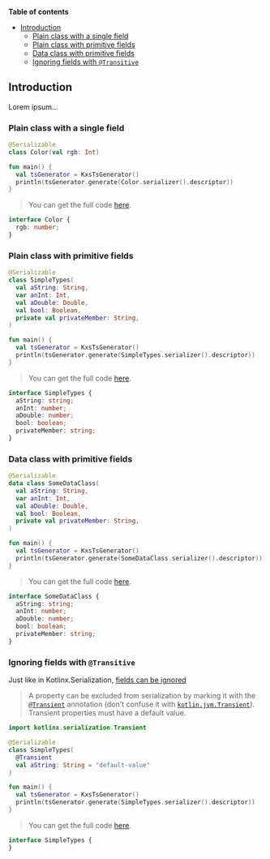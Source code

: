 <!--- TEST_NAME BasicClassesTest -->

**Table of contents**

<!--- TOC -->

* [Introduction](#introduction)
  * [Plain class with a single field](#plain-class-with-a-single-field)
  * [Plain class with primitive fields](#plain-class-with-primitive-fields)
  * [Data class with primitive fields](#data-class-with-primitive-fields)
  * [Ignoring fields with `@Transitive`](#ignoring-fields-with-@transitive)

<!--- END -->

## Introduction

Lorem ipsum...

### Plain class with a single field

<!--- INCLUDE .*\.kt
import kotlinx.serialization.*
import dev.adamko.kxstsgen.*
-->

```kotlin
@Serializable
class Color(val rgb: Int)

fun main() {
  val tsGenerator = KxsTsGenerator()
  println(tsGenerator.generate(Color.serializer().descriptor))
}
```

> You can get the full code [here](./knit/example/example-plain-class-single-field-01.kt).

```typescript
interface Color {
  rgb: number;
}
```

<!--- TEST -->

### Plain class with primitive fields

```kotlin
@Serializable
class SimpleTypes(
  val aString: String,
  var anInt: Int,
  val aDouble: Double,
  val bool: Boolean,
  private val privateMember: String,
)

fun main() {
  val tsGenerator = KxsTsGenerator()
  println(tsGenerator.generate(SimpleTypes.serializer().descriptor))
}
```

> You can get the full code [here](./knit/example/example-plain-class-primitive-fields-01.kt).

```typescript
interface SimpleTypes {
  aString: string;
  anInt: number;
  aDouble: number;
  bool: boolean;
  privateMember: string;
}
```

<!--- TEST -->

### Data class with primitive fields

```kotlin
@Serializable
data class SomeDataClass(
  val aString: String,
  var anInt: Int,
  val aDouble: Double,
  val bool: Boolean,
  private val privateMember: String,
)

fun main() {
  val tsGenerator = KxsTsGenerator()
  println(tsGenerator.generate(SomeDataClass.serializer().descriptor))
}
```

> You can get the full code [here](./knit/example/example-plain-data-class-01.kt).

```typescript
interface SomeDataClass {
  aString: string;
  anInt: number;
  aDouble: number;
  bool: boolean;
  privateMember: string;
}
```

<!--- TEST -->

### Ignoring fields with `@Transitive`

Just like in Kotlinx.Serialization,
[fields can be ignored](https://github.com/Kotlin/kotlinx.serialization/blob/master/docs/basic-serialization.md#transient-properties)

> A property can be excluded from serialization by marking it with the
> [`@Transient`](https://kotlin.github.io/kotlinx.serialization/kotlinx-serialization-core/kotlinx.serialization/-transient/index.html)
> annotation
> (don't confuse it with
> [`kotlin.jvm.Transient`](https://kotlinlang.org/api/latest/jvm/stdlib/kotlin.jvm/-transient/)).
> Transient properties must have a default value.

```kotlin
import kotlinx.serialization.Transient

@Serializable
class SimpleTypes(
  @Transient
  val aString: String = "default-value"
)

fun main() {
  val tsGenerator = KxsTsGenerator()
  println(tsGenerator.generate(SimpleTypes.serializer().descriptor))
}
```

> You can get the full code [here](./knit/example/example-plain-class-primitive-fields-02.kt).

```typescript
interface SimpleTypes {
}
```

<!--- TEST -->
